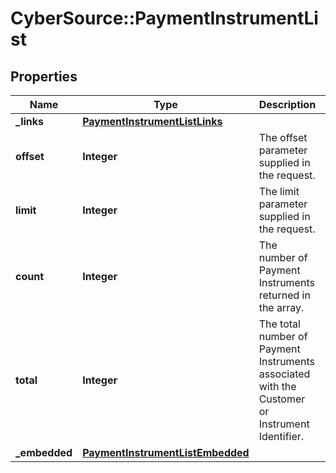 # CyberSource::PaymentInstrumentList

## Properties
Name | Type | Description | Notes
------------ | ------------- | ------------- | -------------
**_links** | [**PaymentInstrumentListLinks**](PaymentInstrumentListLinks.md) |  | [optional] 
**offset** | **Integer** | The offset parameter supplied in the request. | [optional] 
**limit** | **Integer** | The limit parameter supplied in the request. | [optional] 
**count** | **Integer** | The number of Payment Instruments returned in the array. | [optional] 
**total** | **Integer** | The total number of Payment Instruments associated with the Customer or Instrument Identifier. | [optional] 
**_embedded** | [**PaymentInstrumentListEmbedded**](PaymentInstrumentListEmbedded.md) |  | [optional] 


